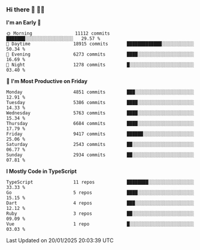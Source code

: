### Hi there 👋 🧑‍💻



<!--START_SECTION:waka-->
**I'm an Early 🐤** 

```text
🌞 Morning                11112 commits       ███████░░░░░░░░░░░░░░░░░░   29.57 % 
🌆 Daytime                18915 commits       █████████████░░░░░░░░░░░░   50.34 % 
🌃 Evening                6273 commits        ████░░░░░░░░░░░░░░░░░░░░░   16.69 % 
🌙 Night                  1278 commits        █░░░░░░░░░░░░░░░░░░░░░░░░   03.40 % 
```
📅 **I'm Most Productive on Friday** 

```text
Monday                   4851 commits        ███░░░░░░░░░░░░░░░░░░░░░░   12.91 % 
Tuesday                  5386 commits        ████░░░░░░░░░░░░░░░░░░░░░   14.33 % 
Wednesday                5763 commits        ████░░░░░░░░░░░░░░░░░░░░░   15.34 % 
Thursday                 6684 commits        ████░░░░░░░░░░░░░░░░░░░░░   17.79 % 
Friday                   9417 commits        ██████░░░░░░░░░░░░░░░░░░░   25.06 % 
Saturday                 2543 commits        ██░░░░░░░░░░░░░░░░░░░░░░░   06.77 % 
Sunday                   2934 commits        ██░░░░░░░░░░░░░░░░░░░░░░░   07.81 % 
```


**I Mostly Code in TypeScript** 

```text
TypeScript               11 repos            ████████░░░░░░░░░░░░░░░░░   33.33 % 
Go                       5 repos             ████░░░░░░░░░░░░░░░░░░░░░   15.15 % 
Dart                     4 repos             ███░░░░░░░░░░░░░░░░░░░░░░   12.12 % 
Ruby                     3 repos             ██░░░░░░░░░░░░░░░░░░░░░░░   09.09 % 
Vue                      1 repo              █░░░░░░░░░░░░░░░░░░░░░░░░   03.03 % 
```




 Last Updated on 20/01/2025 20:03:39 UTC
<!--END_SECTION:waka-->


